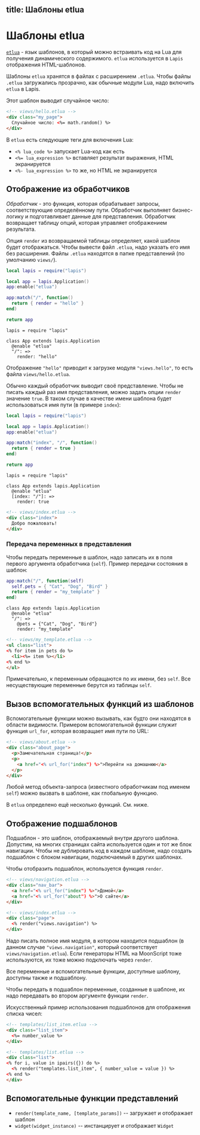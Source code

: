 title: Шаблоны etlua
--

# Шаблоны etlua

[`etlua`][1] - язык шаблонов, в который можно встраивать
код на Lua для получения динамического содержимого.
`etlua` используется в `Lapis` отображения HTML-шаблонов.

Шаблоны `etlua` хранятся в файлах с расширением `.etlua`.
Чтобы файлы `.etlua` загружались прозрачно, как обычные
модули Lua, надо включить `etlua` в Lapis.

Этот шаблон выводит случайное число:

```html
<!-- views/hello.etlua -->
<div class="my_page">
  Случайное число: <%= math.random() %>
</div>
```

В `etlua` есть следующие теги для включения Lua:

* `<% lua_code %>` запускает Lua-код как есть
* `<%= lua_expression %>` вставляет результат выражения,
    HTML экранируется
* `<%- lua_expression %>` то же, но HTML не экранируется

## Отображение из обработчиков

*Обработчик* - это функция, которая обрабатывает запросы,
соответствующие определённому пути.
Обработчик выполняет бизнес-логику и подготавливает данные
для представления.
Обработчик возвращает таблицу опций, которая управляет
отображением результата.

Опция `render` из возвращаемой таблицы определяет,
какой шаблон будет отображаться.
Чтобы вывести файл `.etlua`, надо указать его имя
без расширения.
Файлы `.etlua` находятся в папке представлений
(по умолчанию `views/`).


```lua
local lapis = require("lapis")

local app = lapis.Application()
app:enable("etlua")

app:match("/", function()
  return { render = "hello" }
end)

return app
```

```moon
lapis = require "lapis"

class App extends lapis.Application
  @enable "etlua"
  "/": =>
    render: "hello"
```


Отображение `"hello"` приводит к загрузке модуля
`"views.hello"`, то есть файла `views/hello.etlua`.

Обычно каждый обработчик выводит своё представление.
Чтобы не писать каждый раз имя представления,
можно задать опции `render` значение `true`.
В таком случае в качестве имени шаблона будет использоваться
имя пути (в примере `index`):


```lua
local lapis = require("lapis")

local app = lapis.Application()
app:enable("etlua")

app:match("index", "/", function()
  return { render = true }
end)

return app
```

```moon
lapis = require "lapis"

class App extends lapis.Application
  @enable "etlua"
  [index: "/"]: =>
    render: true
```

```html
<!-- views/index.etlua -->
<div class="index">
  Добро пожаловать!
</div>
```


### Передача переменных в представления

Чтобы передать переменные в шаблон, надо записать их в поля
первого аргумента обработчика (`self`).
Пример передачи состояния в шаблон:

```lua
app:match("/", function(self)
  self.pets = { "Cat", "Dog", "Bird" }
  return { render = "my_template" }
end)
```

```moon
class App extends lapis.Application
  @enable "etlua"
  "/": =>
    @pets = {"Cat", "Dog", "Bird"}
    render: "my_template"
```

```html
<!-- views/my_template.etlua -->
<ul class="list">
<% for item in pets do %>
  <li><%= item %></li>
<% end %>
</ul>
```

Примечательно, к переменным обращаются по их имени,
без `self`. Все несуществующие переменные берутся
из таблицы `self`.

## Вызов вспомогательных функций из шаблонов

Вспомогательные функции можно вызывать, как будто они
находятся в области видимости.
Примером вспомогательной функции служит функция `url_for`,
которая возвращает имя пути по URL:

```html
<!-- views/about.etlua -->
<div class="about_page">
  <p>Замечательная страница!</p>
  <p>
    <a href="<% url_for("index") %>">Перейти на домашнюю</a>
  </p>
</div>
```

Любой метод объекта-запроса (известного обработчикам
под именем `self`) можно вызвать в шаблоне,
как глобальную функцию.

В `etlua` определено ещё несколько функций. См. ниже.


## Отображение подшаблонов

Подшаблон - это шаблон, отображаемый внутри другого
шаблона. Допустим, на многих страницах сайта
используется один и тот же блок навигации.
Чтобы не дублировать код в каждом шаблоне,
надо создать подшаблон с блоком навигации,
подключаемый в других шаблонах.

Чтобы отобразить подшаблон, используется функция `render`.

```html
<!-- views/navigation.etlua -->
<div class="nav_bar">
  <a href="<% url_for("index") %>">Домой</a>
  <a href="<% url_for("about") %>">О сайте</a>
</div>
```

```html
<!-- views/index.etlua -->
<div class="page">
  <% render("views.navigation") %>
</div>
```

Надо писать полное имя модуля, в котором находится подшаблон
(в данном случае `"views.navigation"`, который
соответствует `views/navigation.etlua`).
Если генераторы HTML на MoonScript тоже используются,
их тоже можно подключать через `render`.

Все переменные и вспомогательные функции, доступные шаблону,
доступны также и подшаблону.

Чтобы передать в подшаблон переменные, созданные
в шаблоне, их надо передавать во втором аргументе
функции `render`.

Искусственный пример использования подшаблонов для
отображения списка чисел:

```html
<!-- templates/list_item.etlua -->
<div class="list_item">
  <%= number_value %>
</div>
```

```html
<!-- templates/list.etlua -->
<div class="list">
<% for i, value in ipairs({}) do %>
  <% render("templates.list_item", { number_value = value }) %>
<% end %>
</div>
```

## Вспомогательные функции представлений

* `render(template_name, [template_params])` -- загружает
    и отображает шаблон
* `widget(widget_instance)` -- инстанцирует и
    отображает `Widget`

[1]: https://github.com/leafo/etlua

